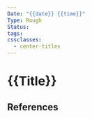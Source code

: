 ```yaml
---
Date: "{{date}} {{time}}"
Type: Rough
Status: 
tags: 
cssclasses:
  - center-titles
---
```

# {{Title}}



## References

